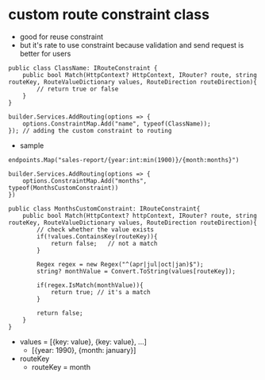 # custom route constraint class

- good for reuse constraint
- but it's rate to use constraint because validation and send request is better for users

```
public class ClassName: IRouteConstraint {
    public bool Match(HttpContext? HttpContext, IRouter? route, string routeKey, RouteValueDictionary values, RouteDirection routeDirection){
        // return true or false
    }
}
```

```
builder.Services.AddRouting(options => {
    options.ConstraintMap.Add("name", typeof(ClassName));
}); // adding the custom constraint to routing
```

- sample

```
endpoints.Map("sales-report/{year:int:min(1900)}/{month:months}")
```

```
builder.Services.AddRouting(options => {
    options.ConstraintMap.Add("months", typeof(MonthsCustomConstraint))
})
```

```
public class MonthsCustomConstraint: IRouteConstraint{
    public bool Match(HttpContext? httpContext, IRouter? route, string routeKey, RouteValueDictionary values, RouteDirection routeDirection){
        // check whether the value exists
        if(!values.ContainsKey(routeKey)){
            return false;   // not a match
        }

        Regex regex = new Regex("^(apr|jul|oct|jan)$");
        string? monthValue = Convert.ToString(values[routeKey]);

        if(regex.IsMatch(monthValue)){
            return true; // it's a match
        }

        return false;
    }
}
```
- values = [{key: value}, {key: value}, ...]
  - [{year: 1990}, {month: january}]
- routeKey
  - routeKey = month